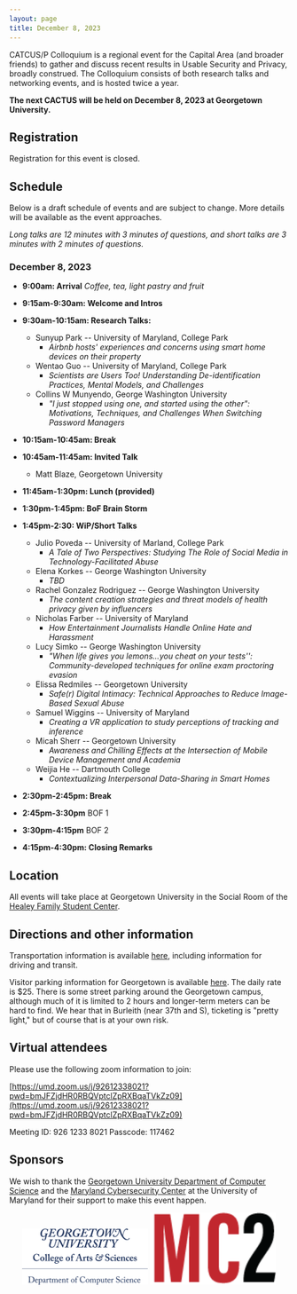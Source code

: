 ```yaml
---
layout: page
title: December 8, 2023
---
```


CATCUS/P Colloquium is a regional event for the Capital Area (and broader friends) to gather and discuss recent results in Usable Security and Privacy, broadly construed. The Colloquium consists of both research talks and networking events, and is hosted twice a year.

**The next CACTUS will be held on December 8, 2023 at Georgetown University.**

## Registration

Registration for this event is closed. 


## Schedule

Below is a draft schedule of events and are subject to change. More details will be available as the event approaches.

*Long talks are 12 minutes with 3 minutes of questions, and short talks are 3 minutes with 2 minutes of questions.*

### December 8, 2023

* **9:00am: Arrival** 
*Coffee, tea, light pastry and fruit* 

* **9:15am-9:30am: Welcome and Intros**

* **9:30am-10:15am: Research Talks:**
  * Sunyup Park -- University of Maryland, College Park
    * *Airbnb hosts' experiences and concerns using smart home devices on their property* 
  * Wentao Guo -- University of Maryland, College Park
    * *Scientists are Users Too! Understanding De-identification Practices, Mental Models, and Challenges*
  * Collins W Munyendo, George Washington University
    * *"I just stopped using one, and started using the other": Motivations, Techniques, and Challenges When Switching Password Managers*

* **10:15am-10:45am: Break**

* **10:45am-11:45am: Invited Talk**
  * Matt Blaze, Georgetown University

* **11:45am-1:30pm: Lunch (provided)**

* **1:30pm-1:45pm: BoF Brain Storm**

* **1:45pm-2:30: WiP/Short Talks**
  * Julio Poveda -- University of Marland, College Park
    * *A Tale of Two Perspectives: Studying The Role of Social Media in Technology-Facilitated Abuse*
  * Elena Korkes -- George Washington University
    * *TBD*
  * Rachel Gonzalez Rodriguez -- George Washington University
    * *The content creation strategies and threat models of health privacy given by influencers* 
  * Nicholas Farber -- University of Maryland
    * *How Entertainment Journalists Handle Online Hate and Harassment*
  * Lucy Simko -- George Washington University
    * *"When life gives you lemons...you cheat on your tests'': Community-developed techniques for online exam proctoring evasion* 
  * Elissa Redmiles -- Georgetown University
    * *Safe(r) Digital Intimacy: Technical Approaches to Reduce Image-Based Sexual Abuse* 
  * Samuel Wiggins -- University of Maryland
    * *Creating a VR application to study perceptions of tracking and inference*
  * Micah Sherr -- Georgetown University
    * *Awareness and Chilling Effects at the Intersection of Mobile Device Management and Academia*
  * Weijia He -- Dartmouth College
    * *Contextualizing Interpersonal Data-Sharing in Smart Homes*

* **2:30pm-2:45pm: Break**

* **2:45pm-3:30pm** BOF 1

* **3:30pm-4:15pm** BOF 2

* **4:15pm-4:30pm: Closing Remarks**


## Location

All events will take place at Georgetown University in the Social Room of the [Healey Family Student Center](https://www.google.com/maps/place/Healey+Family+Student+Center/@38.9063615,-77.0745591,17z/data=!3m1!4b1!4m6!3m5!1s0x89b7b641446b11bb:0x7867b892fee37e31!8m2!3d38.9063615!4d-77.0745591!16s%2Fg%2F11b7ll_9rh). 


## Directions and other information

Transportation information is available [here](https://www.georgetown.edu/plan-your-visit/#driving), including information for driving and transit. 

Visitor parking information for Georgetown is available [here](https://transportation.georgetown.edu/driving-and-parking/#VisitorParking). The daily rate is $25. There is some street parking around the Georgetown campus, although much of it is limited to 2 hours and longer-term meters can be hard to find. We hear that in Burleith (near 37th and S), ticketing is "pretty light," but of course that is at your own risk. 

## Virtual attendees

Please use the following zoom information to join:

[https://umd.zoom.us/j/92612338021?pwd=bmJFZjdHR0RBQVptclZpRXBqaTVkZz09](https://umd.zoom.us/j/92612338021?pwd=bmJFZjdHR0RBQVptclZpRXBqaTVkZz09)

Meeting ID: 926 1233 8021
Passcode: 117462


## Sponsors

We wish to thank the [Georgetown University Department of Computer Science](https://cs.georgetown.edu/#) and the [Maryland Cybersecurity Center](https://cyber.umd.edu/) at the University of Maryland for their support to make this event happen.

<center>
<img class="sonsor-img" src="images/Georgetown_S_CAS_ComputerScience_1c-blueCMYK.png" width="45%">
<img class="sonsor-img" src="images/mc2.png" width="45%">
</center>

